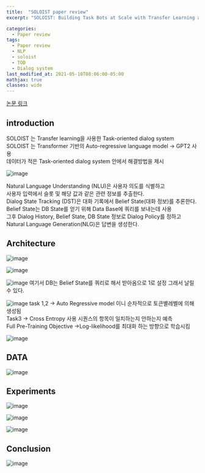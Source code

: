 ```yaml
---
title:  "SOLOIST paper review"
excerpt: "SOLOIST: Building Task Bots at Scale with Transfer Learning and Machine Teaching"

categories:
  - Paper review
tags:
  - Paper review
  - NLP
  - soloist
  - TOD
  - Dialog system
last_modified_at: 2021-05-10T08:06:00-05:00
mathjax: true
classes: wide
---
```


[논문 링크](https://arxiv.org/pdf/2005.05298.pdf)

## introduction
SOLOIST 는 Transfer learning을 사용한 Task-oriented dialog system    
SOLOIST 는 Transformer 기반의 Auto-regressive language model -> GPT2 사용    
데이터가 적은 Task-oriented dialog system 안에서 해결방법을 제시  

![image](https://user-images.githubusercontent.com/60643542/117806543-6fc53b00-b295-11eb-867f-e0adfdacf01a.png)

Natural Language Understanding (NLU)은 사용자 의도를 식별하고    
사용자 입력에서 슬롯 및 해당 값과 같은 관련 정보를 추출한다.    
Dialog State Tracking (DST)은 대화 기록에서 Belief State(대화 정보)를 추론한다.    
Belief State는 DB State를 얻기 위해 Data Base에 쿼리를 보내는데 사용    
그후 Dialog History, Belief State, DB State 정보로 Dialog Policy를 정하고    
Natural Language Generation(NLG)은 답변을 생성한다.   

## Architecture
![image](https://user-images.githubusercontent.com/60643542/117672087-7647aa00-b1e4-11eb-9044-1ddd783320a7.png)

![image](https://user-images.githubusercontent.com/60643542/117672142-85c6f300-b1e4-11eb-99fb-c0e206b2ba27.png)

![image](https://user-images.githubusercontent.com/60643542/117672179-90818800-b1e4-11eb-9eb4-609b303f162e.png)
여기서 DB는 Belief State를 쿼리로 해서 받아옴으로 1로 설정 그래서 날릴수 있다.

![image](https://user-images.githubusercontent.com/60643542/117672395-c6bf0780-b1e4-11eb-930e-c8573cd60aa6.png)
task 1,2 -> Auto Regressive model 이니 순차적으로 토큰별레벨에 의해 생성됨    
Task3 -> Cross Entropy 사용 시퀀스의 항목이 일치하는지 안하는지 예측    
Full Pre-Training Objective ->Log-likelihood를 최대화 하는 방향으로 학습시킴   

![image](https://user-images.githubusercontent.com/60643542/117806650-908d9080-b295-11eb-9bf5-e03bacea91d2.png)

## DATA
![image](https://user-images.githubusercontent.com/60643542/117672582-f4a44c00-b1e4-11eb-87e8-3a74098aba62.png)

## Experiments
![image](https://user-images.githubusercontent.com/60643542/117672632-fcfc8700-b1e4-11eb-9506-f2ae16fa7562.png)

![image](https://user-images.githubusercontent.com/60643542/117672665-02f26800-b1e5-11eb-9765-e3f92cffef54.png)

![image](https://user-images.githubusercontent.com/60643542/117672691-08e84900-b1e5-11eb-9604-8fda004863c4.png)

## Conclusion
![image](https://user-images.githubusercontent.com/60643542/117672722-0e459380-b1e5-11eb-84b1-881b5fc10ada.png)